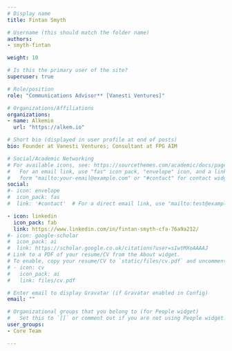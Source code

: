 ```yaml
---
# Display name
title: Fintan Smyth

# Username (this should match the folder name)
authors:
- smyth-fintan

weight: 10

# Is this the primary user of the site?
superuser: true

# Role/position
role: "Communications Advisor** [Vanesti Ventures]"

# Organizations/Affiliations
organizations:
- name: Alkemio
  url: "https://alkem.io"

# Short bio (displayed in user profile at end of posts)
bio: Founder at Vanesti Ventures; Consultant at FPG AIM

# Social/Academic Networking
# For available icons, see: https://sourcethemes.com/academic/docs/page-builder/#icons
#   For an email link, use "fas" icon pack, "envelope" icon, and a link in the
#   form "mailto:your-email@example.com" or "#contact" for contact widget.
social:
#- icon: envelope
#  icon_pack: fas
#  link: '#contact'  # For a direct email link, use "mailto:test@example.org".

- icon: linkedin
  icon_pack: fab
  link: https://www.linkedin.com/in/fintan-smyth-cfa-76a9a212/
#- icon: google-scholar
#  icon_pack: ai
#  link: https://scholar.google.co.uk/citations?user=sIwtMXoAAAAJ
# Link to a PDF of your resume/CV from the About widget.
# To enable, copy your resume/CV to `static/files/cv.pdf` and uncomment the lines below.
# - icon: cv
#   icon_pack: ai
#   link: files/cv.pdf

# Enter email to display Gravatar (if Gravatar enabled in Config)
email: ""

# Organizational groups that you belong to (for People widget)
#   Set this to `[]` or comment out if you are not using People widget.
user_groups:
- Core Team

---
```






     
